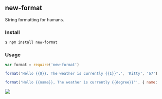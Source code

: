 ## new-format

String formatting for humans.

### Install

```bash
$ npm install new-format
```

### Usage

```js
var format = require('new-format')

format('Hello {{0}}. The weather is currently {{1}}°.', 'Kitty', '67')

format('Hello {{name}}, The weather is currently {{degree}}°', { name:'Kitty', degree: 67 })
```

![](https://dl.dropbox.com/s/9q2p5mrqnajys22/npmel.jpg?token_hash=AAHqttN9DiGl63ma8KRw-G0cdalaiMzrvrOPGnOfDslDjw)
